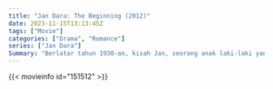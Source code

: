 ```yaml
---
title: "Jan Dara: The Beginning (2012)"
date: 2023-11-15T13:13:45Z
tags: ["Movie"]
categories: ["Drama", "Romance"]
series: ["Jan Dara"]
Summary: "Berlatar tahun 1930-an, kisah Jan, seorang anak laki-laki yang tumbuh di sebuah rumah yang dikuasai oleh ayahnya yang sadis dan bejat, Luang Wisnan. Kisah ini menceritakan penderitaan Jan yang semakin besar, yang ibunya meninggal saat melahirkannya dan yang berada di..."
---
```


<mux-player stream-type="on-demand"
src="https://kp3d-my.sharepoint.com/personal/ryoo_kp3d_onmicrosoft_com/_layouts/15/download.aspx?share=EdmlZRJWcnNBlN_GX-lyZeEBRQuXlSWhfr8gHizKzlp-3Q" prefer-playback="mse" controls>

</mux-player>


{{< movieinfo id="151512" >}}

<script src="https://cdn.jsdelivr.net/npm/@mux/mux-player"></script>

 <script type="application/ld+json ">
{
"@context": "https://schema.org/",
"@type": "VideoObject",
"name": "Jan Dara: The Beginning (2012)",
"contentUrl": "https://stream.mux.com/LfhJ9gQNKxBaKxZF8UFnE3NGlJSRLqgCKVntvMVv5hI.m3u8?min_resolution=480p",
"thumbnailUrl": "https://www.themoviedb.org/t/p/original/3G7k1Fg89FYblmB9OXOjXMAi8MH.jpg?width=314&fit_mode=preserve&time=25",
"uploadDate": "2023-11-15T13:13:45Z",
}

</script>